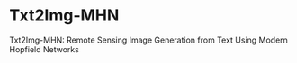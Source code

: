 # Txt2Img-MHN
Txt2Img-MHN: Remote Sensing Image Generation from Text Using Modern Hopfield Networks

